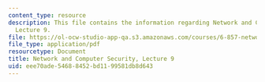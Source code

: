 ```yaml
---
content_type: resource
description: This file contains the information regarding Network and Computer Security,
  Lecture 9.
file: https://ol-ocw-studio-app-qa.s3.amazonaws.com/courses/6-857-network-and-computer-security-spring-2014/eee70ade54688452bd1199581db8d643_MIT6_857S14_Lec09.pdf
file_type: application/pdf
resourcetype: Document
title: Network and Computer Security, Lecture 9
uid: eee70ade-5468-8452-bd11-99581db8d643
---
```


